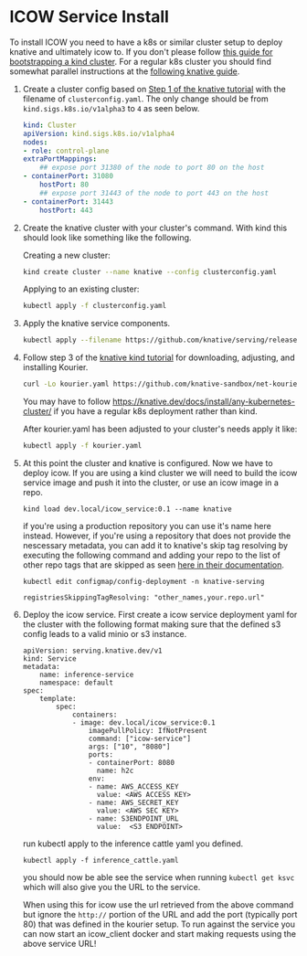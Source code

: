 # ICOW Service Install

To install ICOW you need to have a k8s or similar cluster setup to deploy knative and ultimately icow to. If you don't please follow [this guide for bootstrapping a kind cluster](https://kind.sigs.k8s.io/docs/user/quick-start/#installation). For a regular k8s cluster you should find somewhat parallel instructions at the [following knative guide](https://knative.dev/docs/install/any-kubernetes-cluster/).

1. Create a cluster config based on [Step 1 of the knative tutorial](https://knative.dev/blog/1/01/01/how-to-set-up-a-local-knative-environment-with-kind-and-without-dns-headaches/#step-1-setting-up-your-kubernetes-deployment-using-kind) with the filename of `clusterconfig.yaml`. The only change should be from `kind.sigs.k8s.io/v1alpha3` to `4` as seen below.

    ```yaml
    kind: Cluster
    apiVersion: kind.sigs.k8s.io/v1alpha4
    nodes:
    - role: control-plane
    extraPortMappings:
        ## expose port 31380 of the node to port 80 on the host
    - containerPort: 31080
        hostPort: 80
        ## expose port 31443 of the node to port 443 on the host
    - containerPort: 31443
        hostPort: 443
    ```

2. Create the knative cluster with your cluster's command. With kind this should look like something like the following.

    Creating a new cluster:
    ```bash
    kind create cluster --name knative --config clusterconfig.yaml
    ```

    Applying to an existing cluster:
    ```bash
    kubectl apply -f clusterconfig.yaml
    ```

3. Apply the knative service components.

    ```bash
    kubectl apply --filename https://github.com/knative/serving/releases/download/v0.21.0/serving-core.yaml
    ```

4. Follow step 3 of the [knative kind tutorial](https://knative.dev/blog/1/01/01/how-to-set-up-a-local-knative-environment-with-kind-and-without-dns-headaches/#step-3-set-up-networking-using-kourier) for downloading, adjusting, and installing Kourier.

    ```bash
    curl -Lo kourier.yaml https://github.com/knative-sandbox/net-kourier/releases/download/v0.21.0/kourier.yaml
    ```

    You may have to follow https://knative.dev/docs/install/any-kubernetes-cluster/ if you have a regular k8s deployment rather than kind.

    After kourier.yaml has been adjusted to your cluster's needs apply it like:
    ```bash
    kubectl apply -f kourier.yaml
    ```

5. At this point the cluster and knative is configured. Now we have to deploy icow. If you are using a kind cluster we will need to build the icow service image and push it into the cluster, or use an icow image in a repo.

    ```
    kind load dev.local/icow_service:0.1 --name knative
    ```
    if you're using a production repository you can use it's name here instead. However, if you're using a repository that does not provide the nescessary metadata, you can add it to knative's skip tag resolving by executing the following command and adding your repo to the list of other repo tags that are skipped as seen [here in their documentation](https://knative.dev/docs/serving/tag-resolution/#skipping-tag-resolution).

    `kubectl edit configmap/config-deployment -n knative-serving`
    ```
    registriesSkippingTagResolving: "other_names,your.repo.url"
    ```

6. Deploy the icow service. First create a icow service  deployment yaml for the cluster with the following format making sure that the defined s3 config leads to a valid minio or s3 instance.

    ```
    apiVersion: serving.knative.dev/v1
    kind: Service
    metadata:
        name: inference-service
        namespace: default
    spec:
        template:
            spec:
                containers:
                - image: dev.local/icow_service:0.1
                    imagePullPolicy: IfNotPresent
                    command: ["icow-service"]
                    args: ["10", "8080"]
                    ports:
                    - containerPort: 8080
                      name: h2c
                    env:
                    - name: AWS_ACCESS_KEY
                      value: <AWS ACCESS KEY>
                    - name: AWS_SECRET_KEY
                      value: <AWS SEC KEY>
                    - name: S3ENDPOINT_URL
                      value:  <S3 ENDPOINT>
    ```

    run kubectl apply to the inference cattle yaml you defined.

    ```
    kubectl apply -f inference_cattle.yaml
    ```

    you should now be able see the service when running `kubectl get ksvc` which will also give you the URL to the service.

    When using this for icow use the url retrieved from the above command but ignore the `http://` portion of the URL and add the port (typically port 80) that was defined in the kourier setup. To run against the service you can now start an icow_client docker and start making requests using the above service URL!
